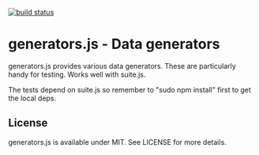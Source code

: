 [![build status](https://secure.travis-ci.org/bebraw/generators.js.png)](http://travis-ci.org/bebraw/generators.js)
# generators.js - Data generators

generators.js provides various data generators. These are particularly handy for testing. Works well with suite.js.

The tests depend on suite.js so remember to "sudo npm install" first to get the local deps.

## License

generators.js is available under MIT. See LICENSE for more details.

